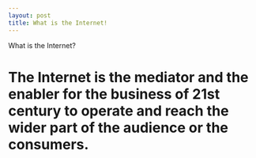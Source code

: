 ```yaml
---
layout: post
title: What is the Internet!
---
```


What is the Internet?

# The Internet is the mediator and the enabler for the business of 21st century to operate and reach the wider part of the audience or the consumers.


